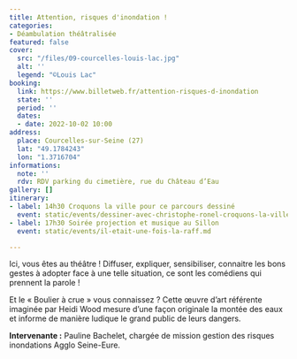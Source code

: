 ```yaml
---
title: Attention, risques d'inondation !
categories:
- Déambulation théâtralisée
featured: false
cover:
  src: "/files/09-courcelles-louis-lac.jpg"
  alt: ''
  legend: "©Louis Lac"
booking:
  link: https://www.billetweb.fr/attention-risques-d-inondation
  state: ''
  period: ''
  dates:
  - date: 2022-10-02 10:00
address:
  place: Courcelles-sur-Seine (27)
  lat: "49.1784243"
  lon: "1.3716704"
informations:
  note: ''
  rdv: RDV parking du cimetière, rue du Château d’Eau
gallery: []
itinerary:
- label: 14h30 Croquons la ville pour ce parcours dessiné
  event: static/events/dessiner-avec-christophe-ronel-croquons-la-ville.md
- label: 17h30 Soirée projection et musique au Sillon
  event: static/events/il-etait-une-fois-la-raff.md

---
```

Ici, vous êtes au théâtre ! Diffuser, expliquer, sensibiliser, connaitre les bons gestes à adopter face à une telle situation, ce sont les comédiens qui prennent la parole !

Et le « Boulier à crue » vous connaissez ? Cette œuvre d’art référente imaginée par Heidi Wood mesure d’une façon originale la montée des eaux et informe de manière ludique le grand public de leurs dangers.

**Intervenante :** Pauline Bachelet, chargée de mission gestion des risques inondations Agglo Seine-Eure.